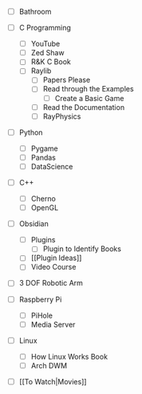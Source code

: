 - [ ] Bathroom
- [ ] C Programming 
	- [ ] YouTube
	- [ ] Zed Shaw
	- [ ] R&K C Book
	- [ ] Raylib
		- [ ] Papers Please
		- [ ] Read through the Examples
			- [ ] Create a Basic Game
		- [ ] Read the Documentation
		- [ ] RayPhysics
- [ ] Python
	- [ ] Pygame
	- [ ] Pandas
	- [ ] DataScience
- [ ] C++
	- [ ] Cherno
	- [ ] OpenGL
- [ ] Obsidian
	- [ ] Plugins
		- [ ] Plugin to Identify Books
	- [ ] [[Plugin Ideas]]
	- [ ] Video Course
- [ ] 3 DOF Robotic Arm
- [ ] Raspberry Pi
	- [ ] PiHole
	- [ ] Media Server
- [ ] Linux
	- [ ] How Linux Works Book
	- [ ] Arch DWM
- [ ] [[To Watch|Movies]]



